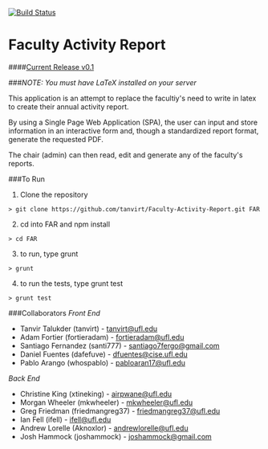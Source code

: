 [![Build Status](https://travis-ci.org/simkimsia/UtilityBehaviors.png)](https://travis-ci.org/simkimsia/UtilityBehaviors)

Faculty Activity Report
================================
####[Current Release v0.1](https://github.com/tanvirt/Faculty-Activity-Report/releases/tag/v0.1)

###*NOTE: You must have LaTeX installed on your server*

This application is an attempt to replace the facultiy's need to write in latex to create their annual activity report.

By using a Single Page Web Application (SPA), the user can input and store information in an interactive form and, though a standardized report format, generate the requested PDF.

The chair (admin) can then read, edit and generate any of the faculty's reports. 

###To Run
1. Clone the repository 

``` > git clone https://github.com/tanvirt/Faculty-Activity-Report.git FAR ```

2. cd into FAR and npm install

```> cd FAR```

3. to run, type grunt

```> grunt```

4. to run the tests, type grunt test

```> grunt test ```


###Collaborators
*Front End*
   - Tanvir Talukder (tanvirt) - tanvirt@ufl.edu
   - Adam Fortier (fortieradam) - fortieradam@ufl.edu
   - Santiago Fernandez (santi777) - santiago7fergo@gmail.com
   - Daniel Fuentes (dafefuve) - dfuentes@cise.ufl.edu
   - Pablo Arango (whospablo) - pabloaran17@ufl.edu


*Back End*
   - Christine King (xtineking) - airpwane@ufl.edu
   - Morgan Wheeler (mkwheeler) - mkwheeler@ufl.edu
   - Greg Friedman (friedmangreg37) - friedmangreg37@ufl.edu
   - Ian Fell (ifell) - ifell@ufl.edu
   - Andrew Lorelle (Aknoxlor) - andrewlorelle@ufl.edu
   - Josh Hammock (joshammock) - joshammock@gmail.com
